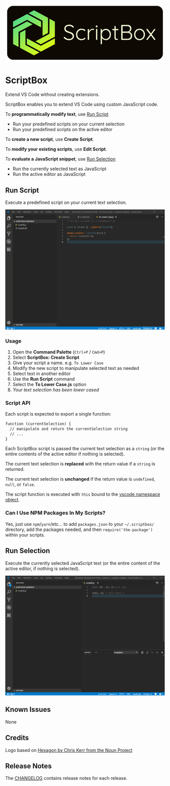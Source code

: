 ![ScriptBox](documentation/logo-with-name.png)

# ScriptBox

Extend VS Code without creating extensions.

ScriptBox enables you to extend VS Code using custom JavaScript code.

To **programmatically modify text**, use [Run Script](#run-script)

- Run your predefined scripts on your current selection
- Run your predefined scripts on the active editor

To **create a new script**, use **Create Script**.

To **modify your existing scripts**, use **Edit Script**.

To **evaluate a JavaScript snippet**, use [Run Selection](#run-selection)

- Run the currently selected text as JavaScript
- Run the active editor as JavaScript

## Run Script

Execute a predefined script on your current text selection.

![ScriptBox in action](documentation/demo.gif)

### Usage

1. Open the **Command Palette** (`Ctrl+P` / `Cmd+P`)
2. Select **ScriptBox: Create Script**
3. Give your script a name. e.g. `To Lower Case`
4. Modify the new script to manipulate selected text as needed
5. Select text in another editor
6. Use the **Run Script** command
7. Select the **To Lower Case.js** option
8. _Your text selection has been lower cased_

### Script API

Each script is expected to export a single function:

```
function (currentSelection) {
  // manipulate and return the currentSelection string
  // ...
}
```

Each ScriptBox script is passed the current text selection as a `string` (or the entire contents of the active editor if nothing is selected).

The current text selection is **replaced** with the return value if a `string` is returned.

The current text selection is **unchanged** if the return value is `undefined`, `null`, or `false`.

The script function is executed with `this` bound to the [vscode namespace object](https://code.visualstudio.com/docs/extensionAPI/vscode-api).

### Can I Use NPM Packages In My Scripts?

Yes, just use `npm`/`yarn`/etc... to add `packages.json` to your `~/.scriptbox/` directory, add the packages needed, and then `require('the-package')` within your scripts.

## Run Selection

Execute the currently selected JavaScript text (or the entire content of the active editor, if nothing is selected).

![Run Selection in action](documentation/demo-run-selection.gif)

## Known Issues

None

## Credits

Logo based on [Hexagon by Chris Kerr from the Noun Project](https://thenounproject.com/term/hexagon/30707/)

## Release Notes

The [CHANGELOG](CHANGELOG.md) contains release notes for each release.
